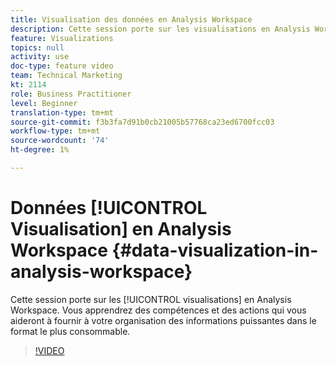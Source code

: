 ```yaml
---
title: Visualisation des données en Analysis Workspace
description: Cette session porte sur les visualisations en Analysis Workspace. Vous apprendrez des compétences et des actions qui vous aideront à fournir à votre organisation des informations puissantes dans le format le plus consommable.
feature: Visualizations
topics: null
activity: use
doc-type: feature video
team: Technical Marketing
kt: 2114
role: Business Practitioner
level: Beginner
translation-type: tm+mt
source-git-commit: f3b3fa7d91b0cb21005b57768ca23ed6700fcc03
workflow-type: tm+mt
source-wordcount: '74'
ht-degree: 1%

---
```



# Données [!UICONTROL Visualisation] en Analysis Workspace {#data-visualization-in-analysis-workspace}

Cette session porte sur les [!UICONTROL visualisations] en Analysis Workspace. Vous apprendrez des compétences et des actions qui vous aideront à fournir à votre organisation des informations puissantes dans le format le plus consommable.

>[!VIDEO](https://video.tv.adobe.com/v/25036/?quality=12)
